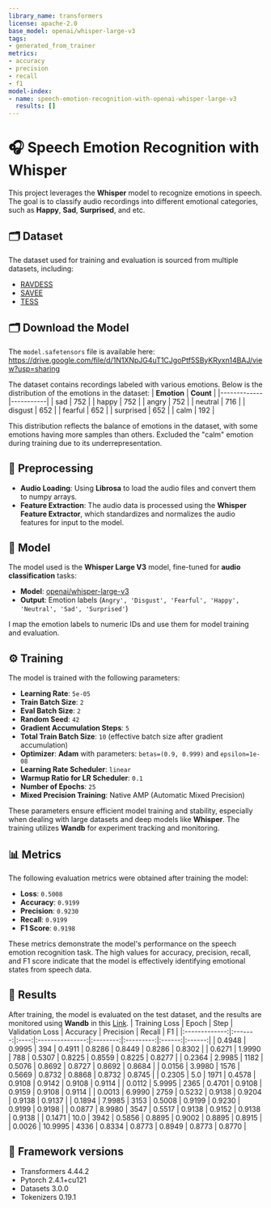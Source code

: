 ```yaml
---
library_name: transformers
license: apache-2.0
base_model: openai/whisper-large-v3
tags:
- generated_from_trainer
metrics:
- accuracy
- precision
- recall
- f1
model-index:
- name: speech-emotion-recognition-with-openai-whisper-large-v3
  results: []
---
```


<!-- This model card has been generated automatically according to the information the Trainer had access to. You
should probably proofread and complete it, then remove this comment. -->


# 🎧 **Speech Emotion Recognition with Whisper**
This project leverages the **Whisper** model to recognize emotions in speech. The goal is to classify audio recordings into different emotional categories, such as **Happy**, **Sad**, **Surprised**, and etc.


## 🗂 **Dataset**
The dataset used for training and evaluation is sourced from multiple datasets, including:
- [RAVDESS](https://zenodo.org/records/1188976#.XsAXemgzaUk)
- [SAVEE](https://www.kaggle.com/datasets/ejlok1/surrey-audiovisual-expressed-emotion-savee/data)
- [TESS](https://tspace.library.utoronto.ca/handle/1807/24487)

## 🗂 **Download the Model**
The `model.safetensors` file is available here: https://drive.google.com/file/d/1N1XNpJG4uT1CJgoPtf5SByKRyxn14BAJ/view?usp=sharing

The dataset contains recordings labeled with various emotions. Below is the distribution of the emotions in the dataset:
| **Emotion** | **Count** |
|-------------|-----------|
| sad         | 752       |
| happy       | 752       |
| angry       | 752       |
| neutral     | 716       |
| disgust     | 652       |
| fearful     | 652       |
| surprised   | 652       |
| calm        | 192       |

This distribution reflects the balance of emotions in the dataset, with some emotions having more samples than others. Excluded the "calm" emotion during training due to its underrepresentation.


## 🎤 **Preprocessing**
- **Audio Loading**: Using **Librosa** to load the audio files and convert them to numpy arrays.
- **Feature Extraction**: The audio data is processed using the **Whisper Feature Extractor**, which standardizes and normalizes the audio features for input to the model.


## 🔧 **Model**
The model used is the **Whisper Large V3** model, fine-tuned for **audio classification** tasks:
- **Model**: [openai/whisper-large-v3](https://huggingface.co/openai/whisper-large-v3) 
- **Output**: Emotion labels (`Angry', 'Disgust', 'Fearful', 'Happy', 'Neutral', 'Sad', 'Surprised'`)
  
I map the emotion labels to numeric IDs and use them for model training and evaluation.


## ⚙️ **Training**
The model is trained with the following parameters:
- **Learning Rate**: `5e-05`  
- **Train Batch Size**: `2`
- **Eval Batch Size**: `2`
- **Random Seed**: `42`  
- **Gradient Accumulation Steps**: `5`  
- **Total Train Batch Size**: `10` (effective batch size after gradient accumulation)
- **Optimizer**: **Adam** with parameters: `betas=(0.9, 0.999)` and `epsilon=1e-08`
- **Learning Rate Scheduler**: `linear`
- **Warmup Ratio for LR Scheduler**: `0.1`
- **Number of Epochs**: `25`
- **Mixed Precision Training**: Native AMP (Automatic Mixed Precision)
  
These parameters ensure efficient model training and stability, especially when dealing with large datasets and deep models like **Whisper**.
The training utilizes **Wandb** for experiment tracking and monitoring.


## 📊 **Metrics**
The following evaluation metrics were obtained after training the model:
- **Loss**: `0.5008`
- **Accuracy**: `0.9199`
- **Precision**: `0.9230`
- **Recall**: `0.9199`
- **F1 Score**: `0.9198`
  
These metrics demonstrate the model's performance on the speech emotion recognition task. The high values for accuracy, precision, recall, and F1 score indicate that the model is effectively identifying emotional states from speech data.


## 🧪 **Results**
After training, the model is evaluated on the test dataset, and the results are monitored using **Wandb** in this [Link](https://wandb.ai/firdhoworking-sepuluh-nopember-institute-of-technology/speech-emotion-recognition-with-whisper?nw=nwuserfirdhoworking).
| Training Loss | Epoch   | Step | Validation Loss | Accuracy | Precision | Recall | F1     |
|:-------------:|:-------:|:----:|:---------------:|:--------:|:---------:|:------:|:------:|
| 0.4948        | 0.9995  | 394  | 0.4911          | 0.8286   | 0.8449    | 0.8286 | 0.8302 |
| 0.6271        | 1.9990  | 788  | 0.5307          | 0.8225   | 0.8559    | 0.8225 | 0.8277 |
| 0.2364        | 2.9985  | 1182 | 0.5076          | 0.8692   | 0.8727    | 0.8692 | 0.8684 |
| 0.0156        | 3.9980  | 1576 | 0.5669          | 0.8732   | 0.8868    | 0.8732 | 0.8745 |
| 0.2305        | 5.0     | 1971 | 0.4578          | 0.9108   | 0.9142    | 0.9108 | 0.9114 |
| 0.0112        | 5.9995  | 2365 | 0.4701          | 0.9108   | 0.9159    | 0.9108 | 0.9114 |
| 0.0013        | 6.9990  | 2759 | 0.5232          | 0.9138   | 0.9204    | 0.9138 | 0.9137 |
| 0.1894        | 7.9985  | 3153 | 0.5008          | 0.9199   | 0.9230    | 0.9199 | 0.9198 |
| 0.0877        | 8.9980  | 3547 | 0.5517          | 0.9138   | 0.9152    | 0.9138 | 0.9138 |
| 0.1471        | 10.0    | 3942 | 0.5856          | 0.8895   | 0.9002    | 0.8895 | 0.8915 |
| 0.0026        | 10.9995 | 4336 | 0.8334          | 0.8773   | 0.8949    | 0.8773 | 0.8770 |




## 🎯 Framework versions
- Transformers 4.44.2
- Pytorch 2.4.1+cu121
- Datasets 3.0.0
- Tokenizers 0.19.1
